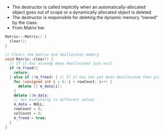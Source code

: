 - The destructor is called implicitly when an automatically-allocated object goes out of scope or a dynamically allocated object is deleted.
- The destructor is responsible for deleting the dynamic memory “owned” by the class.
- From Matrix hw:
```c++
Matrix::~Matrix() {  
  clear();  
}

// Clears the matrix and deallocates memory  
void Matrix::clear() {  
  // If it has already been deallocated just exit  
  if (m_freed){  
    return;  
  } else if (!m_freed) { // If it has not yet been deallocated then proceeds  
    for (unsigned int i = 0; i < rowCount; i++) {  
      delete [] m_data[i];  
    }  
    delete []m_data;  
    // Set everything to different values  
    m_data = NULL;  
    rowCount = 0;  
    colCount = 0;  
    m_freed = true;  
  }  
}
```